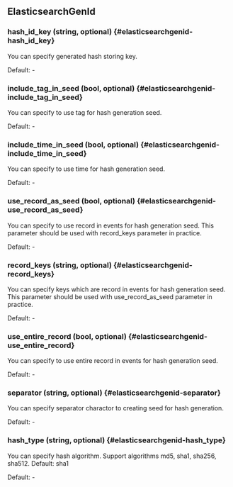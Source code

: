 ## ElasticsearchGenId

### hash_id_key (string, optional) {#elasticsearchgenid-hash_id_key}

You can specify generated hash storing key. 

Default: -

### include_tag_in_seed (bool, optional) {#elasticsearchgenid-include_tag_in_seed}

You can specify to use tag for hash generation seed. 

Default: -

### include_time_in_seed (bool, optional) {#elasticsearchgenid-include_time_in_seed}

You can specify to use time for hash generation seed. 

Default: -

### use_record_as_seed (bool, optional) {#elasticsearchgenid-use_record_as_seed}

You can specify to use record in events for hash generation seed. This parameter should be used with record_keys parameter in practice. 

Default: -

### record_keys (string, optional) {#elasticsearchgenid-record_keys}

You can specify keys which are record in events for hash generation seed. This parameter should be used with use_record_as_seed parameter in practice. 

Default: -

### use_entire_record (bool, optional) {#elasticsearchgenid-use_entire_record}

You can specify to use entire record in events for hash generation seed. 

Default: -

### separator (string, optional) {#elasticsearchgenid-separator}

You can specify separator charactor to creating seed for hash generation. 

Default: -

### hash_type (string, optional) {#elasticsearchgenid-hash_type}

You can specify hash algorithm. Support algorithms md5, sha1, sha256, sha512. Default: sha1 

Default: -


